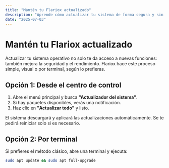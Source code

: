 ```yaml
---
title: "Mantén tu Flariox actualizado"
description: "Aprende cómo actualizar tu sistema de forma segura y sin complicaciones."
date: "2025-07-03"
---
```


# Mantén tu Flariox actualizado

Actualizar tu sistema operativo no solo te da acceso a nuevas funciones: también mejora la seguridad y el rendimiento. Flariox hace este proceso simple, visual o por terminal, según lo prefieras.

## Opción 1: Desde el centro de control

1. Abre el menú principal y busca **"Actualizador del sistema"**.
2. Si hay paquetes disponibles, verás una notificación.
3. Haz clic en **"Actualizar todo"** y listo.

El sistema descargará y aplicará las actualizaciones automáticamente. Se te pedirá reiniciar solo si es necesario.

## Opción 2: Por terminal

Si prefieres el método clásico, abre una terminal y ejecuta:

```bash
sudo apt update && sudo apt full-upgrade
